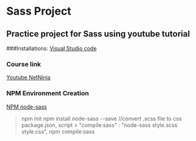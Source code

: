 # Sass Project

## Practice project for Sass using youtube tutorial


###Installations:
[Visual Studio code](https://code.visualstudio.com/download)

### Course link
[Youtube NetNinja](https://www.youtube.com/watch?v=wLfyzlGqDP4&list=PL4cUxeGkcC9iEwigam3gTjU_7IA3W2WZA&index=3)

### NPM Environment Creation
[NPM node-sass](https://www.youtube.com/watch?v=IiekEtKbhxk)

> npm init
> npm install node-sass --save 
//convert .scss file to css
package.json, script > "compile:sass" : "node-sass style.scss style.css", 
> npm compile:sass


